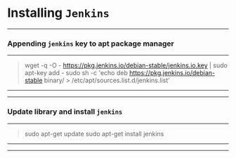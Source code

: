 # Installing `Jenkins`
---

### Appending `jenkins` key to apt package manager
---
> wget -q -O - https://pkg.jenkins.io/debian-stable/jenkins.io.key | sudo apt-key add -
> sudo sh -c 'echo deb https://pkg.jenkins.io/debian-stable binary/ > /etc/apt/sources.list.d/jenkins.list'

---
---

### Update library and install `jenkins`
---
> sudo apt-get update
> sudo apt-get install jenkins

---
---